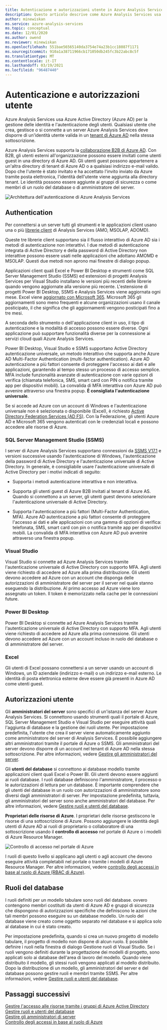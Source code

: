 ```yaml
---
title: Autenticazione e autorizzazioni utente in Azure Analysis Services | Microsoft Docs
description: Questo articolo descrive come Azure Analysis Services usa Azure Active Directory (Azure AD) per la gestione delle identità e l'autenticazione degli utenti.
author: minewiskan
ms.service: azure-analysis-services
ms.topic: conceptual
ms.date: 12/01/2020
ms.author: owend
ms.reviewer: minewiskan
ms.openlocfilehash: 551bae56565140da3754e74a23b1cc18087f1171
ms.sourcegitcommit: 910a1a38711966cb171050db245fc3b22abc8c5f
ms.translationtype: MT
ms.contentlocale: it-IT
ms.lasthandoff: 03/19/2021
ms.locfileid: "96487440"
---
```

# <a name="authentication-and-user-permissions"></a>Autenticazione e autorizzazioni utente

Azure Analysis Services usa Azure Active Directory (Azure AD) per la gestione delle identità e l'autenticazione degli utenti. Qualsiasi utente che crea, gestisce o si connette a un server Azure Analysis Services deve disporre di un'identità utente valida in un [tenant di Azure AD](../active-directory/fundamentals/active-directory-whatis.md) nella stessa sottoscrizione.

Azure Analysis Services supporta la [collaborazione B2B di Azure AD](../active-directory/external-identities/what-is-b2b.md). Con B2B, gli utenti esterni all'organizzazione possono essere invitati come utenti guest in una directory di Azure AD. Gli utenti guest possono appartenere a un'altra directory di tenant di Azure AD o a qualsiasi indirizzo e-mail valido. Dopo che l'utente è stato invitato e ha accettato l'invito inviato da Azure tramite posta elettronica, l'identità dell'utente viene aggiunta alla directory tenant. Le identità possono essere aggiunte ai gruppi di sicurezza o come membri di un ruolo del database o di amministratore del server.

![Architettura dell'autenticazione di Azure Analysis Services](./media/analysis-services-manage-users/aas-manage-users-arch.png)

## <a name="authentication"></a>Authentication

Per connettersi a un server tutti gli strumenti e le applicazioni client usano una o più [librerie client](/analysis-services/client-libraries?view=azure-analysis-services-current&preserve-view=true) di Analysis Services (AMO, MSOLAP, ADOMD). 

Queste tre librerie client supportano sia il flusso interattivo di Azure AD sia i metodi di autenticazione non interattivi. I due metodi di autenticazione integrata di Active Directory e della password di Active Directory non interattive possono essere usati nelle applicazioni che adottano AMOMD e MSOLAP. Questi due metodi non aprono mai finestre di dialogo popup.

Applicazioni client quali Excel e Power BI Desktop e strumenti come SQL Server Management Studio (SSMS) ed estensioni di progetti Analysis Services per Visual Studio installano le versioni più recenti delle librerie quando vengono aggiornate alla versione più recente. L'estensione di progetti Power BI Desktop, SSMS e Analysis Services viene aggiornata ogni mese. Excel viene [aggiornato con Microsoft 365](https://support.microsoft.com/office/when-do-i-get-the-newest-features-for-microsoft-365-da36192c-58b9-4bc9-8d51-bb6eed468516). Microsoft 365 gli aggiornamenti sono meno frequenti e alcune organizzazioni usano il canale posticipato, il che significa che gli aggiornamenti vengono posticipati fino a tre mesi.

A seconda dello strumento o dell'applicazione client in uso, il tipo di autenticazione e la modalità di accesso possono essere diverse. Ogni applicazione può supportare funzionalità diverse per la connessione ai servizi cloud quali Azure Analysis Services.

Power BI Desktop, Visual Studio e SSMS supportano Active Directory autenticazione universale, un metodo interattivo che supporta anche Azure AD Multi-Factor Authentication (multi-factor authentication). Azure AD autenticazione a più fattori consente di proteggere l'accesso ai dati e alle applicazioni, garantendo al tempo stesso un processo di accesso semplice. MFA include funzionalità avanzate di autenticazione con varie opzioni di verifica (chiamata telefonica, SMS, smart card con PIN o notifica tramite app per dispositivi mobili). La convalida di MFA interattiva con Azure AD può avvenire attraverso una finestra popup. **È consigliata l'autenticazione universale**.

Se si accede ad Azure con un account di Windows e l'autenticazione universale non è selezionata o disponibile (Excel), è richiesto [Active Directory Federation Services (AD FS)](/windows-server/identity/ad-fs/deployment/how-to-connect-fed-azure-adfs). Con la Federazione, gli utenti Azure AD e Microsoft 365 vengono autenticati con le credenziali locali e possono accedere alle risorse di Azure.

### <a name="sql-server-management-studio-ssms"></a>SQL Server Management Studio (SSMS)

I server di Azure Analysis Services supportano connessioni da [SSMS V17.1](/sql/ssms/download-sql-server-management-studio-ssms) e versioni successive usando l'autenticazione di Windows, l'autenticazione della password di Active Directory e l'autenticazione universale di Active Directory. In generale, è consigliabile usare l'autenticazione universale di Active Directory per i motivi indicati di seguito:

*  Supporta i metodi autenticazione interattiva e non interattiva.

*  Supporta gli utenti guest di Azure B2B invitati al tenant di Azure AS. Quando si connettono a un server, gli utenti guest devono selezionare l'autenticazione universale di Active Directory.

*  Supporta l'autenticazione a più fattori (Multi-Factor Authentication, MFA). Azure AD autenticazione a più fattori consente di proteggere l'accesso ai dati e alle applicazioni con una gamma di opzioni di verifica: telefonata, SMS, smart card con pin o notifica tramite app per dispositivi mobili. La convalida di MFA interattiva con Azure AD può avvenire attraverso una finestra popup.

### <a name="visual-studio"></a>Visual Studio

Visual Studio si connette ad Azure Analysis Services tramite l'autenticazione universale di Active Directory con supporto MFA. Agli utenti viene richiesto di accedere ad Azure alla prima distribuzione. Gli utenti devono accedere ad Azure con un account che disponga delle autorizzazioni di amministratore del server per il server nel quale stanno eseguendo la distribuzione. Al primo accesso ad Azure viene loro assegnato un token. Il token è memorizzato nella cache per le connessioni future.

### <a name="power-bi-desktop"></a>Power BI Desktop

Power BI Desktop si connette ad Azure Analysis Services tramite l'autenticazione universale di Active Directory con supporto MFA. Agli utenti viene richiesto di accedere ad Azure alla prima connessione. Gli utenti devono accedere ad Azure con un account incluso in ruolo del database o di amministratore del server.

### <a name="excel"></a>Excel

Gli utenti di Excel possano connettersi a un server usando un account di Windows, un ID aziendale (indirizzo e-mail) o un indirizzo e-mail esterno. Le identità di posta elettronica esterne deve essere già presenti in Azure AD come utenti guest.

## <a name="user-permissions"></a>Autorizzazioni utente

Gli **amministratori del server** sono specifici di un'istanza del server Azure Analysis Services. Si connettono usando strumenti quali il portale di Azure, SQL Server Management Studio e Visual Studio per eseguire attività quali l'aggiunta di database e la gestione dei ruoli utente. Per impostazione predefinita, l'utente che crea il server viene automaticamente aggiunto come amministratore del server di Analysis Services. È possibile aggiungere altri amministratori tramite il portale di Azure o SSMS. Gli amministratori del server devono disporre di un account nel tenant di Azure AD nella stessa sottoscrizione. Per altre informazioni, vedere [Gestire gli amministratori del server](analysis-services-server-admins.md). 

Gli **utenti del database** si connettono ai database modello tramite applicazioni client quali Excel o Power BI. Gli utenti devono essere aggiunti ai ruoli database. I ruoli database definiscono l'amministratore, il processo o le autorizzazioni di lettura per un database. È importante comprendere che gli utenti del database in un ruolo con autorizzazioni di amministratore sono diversi dagli amministratori di server. Per impostazione predefinita, tuttavia, gli amministratori del server sono anche amministratori del database. Per altre informazioni, vedere [Gestire ruoli e utenti del database](analysis-services-database-users.md).

**Proprietari delle risorse di Azure**. I proprietari delle risorse gestiscono le risorse di una sottoscrizione di Azure. Possono aggiungere le identità degli utenti di Azure AD ai ruoli di proprietario o collaboratore di una sottoscrizione usando il **controllo di accesso** nel portale di Azure o i modelli di Azure Resource Manager. 

![Controllo di accesso nel portale di Azure](./media/analysis-services-manage-users/aas-manage-users-rbac.png)

I ruoli di questo livello si applicano agli utenti o agli account che devono eseguire attività completabili nel portale o tramite i modelli di Azure Resource Manager. Per altre informazioni, vedere [controllo degli accessi in base al ruolo di Azure (RBAC di Azure)](../role-based-access-control/overview.md). 

## <a name="database-roles"></a>Ruoli del database

 I ruoli definiti per un modello tabulare sono ruoli del database. ovvero contengono membri costituiti da utenti di Azure AD e gruppi di sicurezza che dispongono di autorizzazioni specifiche che definiscono le azioni che tali membri possono eseguire su un database modello. Un ruolo del database viene creato come oggetto separato nel database e si applica solo al database in cui è stato creato.   
  
 Per impostazione predefinita, quando si crea un nuovo progetto di modello tabulare, il progetto di modello non dispone di alcun ruolo. È possibile definire i ruoli nella finestra di dialogo Gestione ruoli di Visual Studio. Se i ruoli vengono definiti durante la progettazione dei modelli di progetto, sono applicati solo ai database dell'area di lavoro del modello. Quando viene distribuito il modello, gli stessi ruoli vengono applicati al modello distribuito. Dopo la distribuzione di un modello, gli amministratori del server e del database possono gestire ruoli e membri tramite SSMS. Per altre informazioni, vedere [Gestire ruoli e utenti del database](analysis-services-database-users.md).
  
## <a name="next-steps"></a>Passaggi successivi

[Gestire l'accesso alle risorse tramite i gruppi di Azure Active Directory](../active-directory/fundamentals/active-directory-manage-groups.md)   
[Gestire ruoli e utenti del database](analysis-services-database-users.md)  
[Gestire gli amministratori di server](analysis-services-server-admins.md)  
[Controllo degli accessi in base al ruolo di Azure](../role-based-access-control/overview.md)